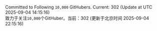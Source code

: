 Committed to Following `10,000` GitHubers. Current: <!-- FOLLOWING_COUNT -->302<!-- FOLLOWING_COUNT --> (Update at UTC <!-- LAST_UPDATED -->2025-09-04 14:15:16<!-- LAST_UPDATED -->)<br>
致力于关注`10,000`个GitHuber。当前：<!-- FOLLOWING_COUNT -->302<!-- FOLLOWING_COUNT --> (更新于北京时间 <!-- LAST_UPDATED_CST -->2025-09-04 22:15:16<!-- LAST_UPDATED_CST -->)
